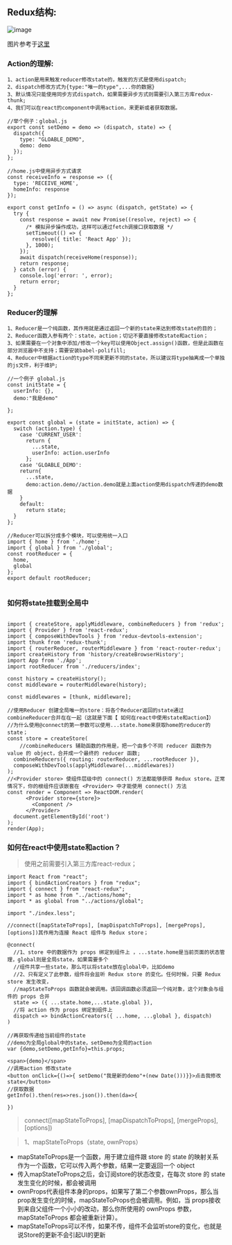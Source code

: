 ## Redux结构:

![image](https://images2015.cnblogs.com/blog/593627/201604/593627-20160418100233882-504389266.png)

图片参考于[这里](https://www.cnblogs.com/wilber2013/p/5403350.html)

### Action的理解:  
    1、action是用来触发reducer修改state的，触发的方式是使用dispatch;
    2、dispatch修改方式为{type:"唯一的type",...你的数据}
    3、默认情况只能使用同步方式dispatch，如果需要异步方式则需要引入第三方库redux-thunk;
    4、我们可以在react的component中调用action，来更新或者获取数据。

```
//举个例子：global.js
export const setDemo = demo => (dispatch, state) => {
  dispatch({
    type: "GLOABLE_DEMO",
    demo: demo
  });
};

//home.js中使用异步方式请求
const receiveInfo = response => ({
  type: 'RECEIVE_HOME',
  homeInfo: response
});

export const getInfo = () => async (dispatch, getState) => {
  try {
    const response = await new Promise((resolve, reject) => {
      /* 模拟异步操作成功，这样可以通过fetch调接口获取数据 */
      setTimeout(() => {
        resolve({ title: 'React App' });
      }, 1000);
    });
    await dispatch(receiveHome(response));
    return response;
  } catch (error) {
    console.log('error: ', error);
    return error;
  }
};

```


### Reducer的理解

    1、Reducer是一个纯函数，其作用就是通过返回一个新的state来达到修改state的目的；
    2、Reducer函数入参有两个：state，action；切记不要直接修改state和action；
    3、如果需要在一个对象中添加/修改一个key可以使用Object.assign()函数，但是此函数在部分浏览器中不支持；需要安装babel-polifill;
    4、Reducer中根据action的type不同来更新不同的state，所以建议将type抽离成一个单独的js文件，利于维护;


```
//一个例子 global.js
const initState = {
  userInfo: {},
  demo:"我是demo"
  
};

export const global = (state = initState, action) => {
  switch (action.type) {
    case 'CURRENT_USER':
      return {
        ...state,
        userInfo: action.userInfo
      };
    case 'GLOABLE_DEMO':
    return{
      ...state,
      demo:action.demo//action.demo就是上面action使用dispatch传递的demo数据
    }
    default:
      return state;
  }
};

//Reducer可以拆分成多个模块，可以使用统一入口
import { home } from './home';
import { global } from './global';
const rootReducer = {
  home,
  global
};
export default rootReducer;


```

### 如何将state挂载到全局中

```

import { createStore, applyMiddleware, combineReducers } from 'redux';
import { Provider } from 'react-redux';
import { composeWithDevTools } from 'redux-devtools-extension';
import thunk from 'redux-thunk';
import { routerReducer, routerMiddleware } from 'react-router-redux';
import createHistory from 'history/createBrowserHistory';
import App from './App';
import rootReducer from './reducers/index';

const history = createHistory();
const middleware = routerMiddleware(history);

const middlewares = [thunk, middleware];

//使用Reducer 创建全局唯一的store：将各个Reducer返回的state通过combineReducer合并在在一起（这就是下面【 如何在react中使用state和action】）
//为什么使用@connect的第一参数可以使用...state.home来获取home的reducer的state；
const store = createStore(
    //combineReducers 辅助函数的作用是，把一个由多个不同 reducer 函数作为 value 的 object，合并成一个最终的 reducer 函数;
  combineReducers({ routing: routerReducer, ...rootReducer }),
  composeWithDevTools(applyMiddleware(...middlewares))
);
//<Provider store> 使组件层级中的 connect() 方法都能够获得 Redux store。正常情况下，你的根组件应该嵌套在 <Provider> 中才能使用 connect() 方法
const render = Component => ReactDOM.render(
      <Provider store={store}>
        <Component />
      </Provider>
  document.getElementById('root')
);
render(App);

```


### 如何在react中使用state和action？

> 使用之前需要引入第三方库react-redux；

```
import React from "react";
import { bindActionCreators } from "redux";
import { connect } from "react-redux";
import * as home from "../actions/home";
import * as global from "../actions/global";

import "./index.less";

//connect([mapStateToProps], [mapDispatchToProps], [mergeProps], [options])其作用为连接 React 组件与 Redux store；

@connect(
  //1、store 中的数据作为 props 绑定到组件上 ，...state.home是当前页面的状态管理，global则是全局state，如果需要多个
  //组件共享一些state，那么可以将state放在global中，比如demo
  //2、只有定义了此参数，组件将会监听 Redux store 的变化。任何时候，只要 Redux store 发生改变，
  //mapStateToProps 函数就会被调用。该回调函数必须返回一个纯对象，这个对象会与组件的 props 合并
  state => ({ ...state.home,...state.global }),
  //将 action 作为 props 绑定到组件上
  dispatch => bindActionCreators({ ...home, ...global }, dispatch)
)

//再获取传递给当前组件的state
//demo为全局global中的state，setDemo为全局的action
var {demo,setDemo,getInfo}=this.props;

<span>{demo}</span>
//调用action 修改state
<button onClick={()=>{ setDemo("我是新的demo"+(new Date()))}}>点击我修改state</button>
//获取数据
getInfo().then(res=>res.json()).then(da=>{
    
})
```

> connect([mapStateToProps], [mapDispatchToProps], [mergeProps], [options])

> 1、mapStateToProps（state, ownProps） 

-  mapStateToProps是一个函数，用于建立组件跟 store 的 state 的映射关系 作为一个函数，它可以传入两个参数，结果一定要返回一个 object 
- 传入mapStateToProps之后，会订阅store的状态改变，在每次 store 的 state 发生变化的时候，都会被调用 
- ownProps代表组件本身的props，如果写了第二个参数ownProps，那么当prop发生变化的时候，mapStateToProps也会被调用。例如，当 props接收到来自父组件一个小小的改动，那么你所使用的 ownProps 参数，mapStateToProps 都会被重新计算）。 
- mapStateToProps可以不传，如果不传，组件不会监听store的变化，也就是说Store的更新不会引起UI的更新 

